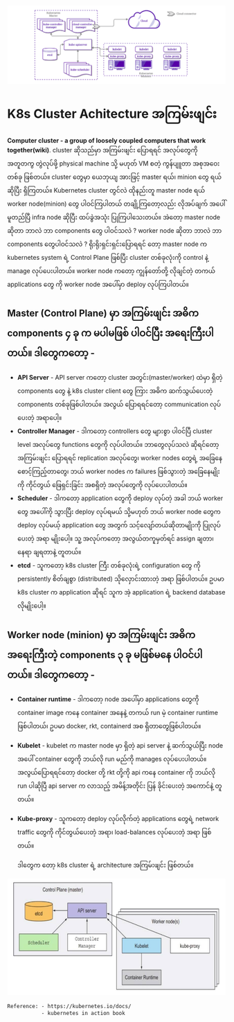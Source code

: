 ![pods](https://github.com/mm-k8s-ug/mm-k8s-articles/blob/master/photo/k8s-cluster-arch00.png)
# K8s Cluster Achitecture အကြမ်းဖျင်း


   **Computer cluster - a group of loosely coupled computers that work together(wiki)**. cluster ဆိုသည်မှာ အကြမ်းဖျင်း ပြောရရင် အလုပ်တွေကို အတူတကွ တွဲလုပ်ဖို့ physical machine သို့ မဟုတ် VM စတဲ့ ကွန်ပျူတာ အစုအဝေး တစ်ခု ဖြစ်တယ်။ cluster တွေမှာ ယေဘုယျ အားဖြင့် master ရယ်၊ minion တွေ ရယ် ဆိုပြီး ရှိကြတယ်။ Kubernetes cluster တွင်လဲ ထိုနည်းတူ master node ရယ် worker node(minion) တွေ ပါဝင်ကြပါတယ် တချို့ကြတော့လည်း လိုအပ်ချက် အပေါ် မူတည်ပြီ infra node ဆိုပြီး ထပ်ခွဲအသုံး ပြုကြပါသေးတယ်။ အဲတော့ master node ဆိုတာ ဘာလဲ ဘာ components တွေ ပါဝင်သလဲ ? worker node ဆိုတာ ဘာလဲ ဘာ components တွေပါဝင်သလဲ ? ရိုးရိုးရှင်းရှင်းပြောရရင် တော့ master node က kubernetes system ရဲ့ Control Plane ဖြစ်ပြီး cluster တစ်ခုလုံးကို control နဲ့ manage လုပ်ပေးပါတယ်။ worker node ကတော့ ကျွန်တော်တို့ လိုချင်တဲ့ တကယ် applications တွေ ကို worker node အပေါ်မှာ deploy လုပ်ကြပါတယ်။

   Master (Control Plane) မှာ အကြမ်းဖျင်း အဓိက components ၄ ခု က မပါမဖြစ် ပါဝင်ပြီး အရေးကြီးပါတယ်။ ဒါတွေကတော့ -
   -
   
 -    **API Server** - API server ကတော့ cluster အတွင်း(master/worker) ထဲမှာ ရှိတဲ့ components တွေ နဲ့ k8s cluster client တွေ ကြား အဓိက ဆက်သွယ်ပေးတဲ့ components တစ်ခုဖြစ်ပါတယ်။ အလွယ် ပြောရရင်တော့ communication လုပ်ပေးတဲ့ အရာပေါ့။
 -    **Controller Manager** - ဒါကတော့ controllers တွေ များစွာ ပါဝင်ပြီ cluster level အလုပ်တွေ functions တွေကို လုပ်ပါတယ်။ ဘာတွေလုပ်သလဲ ဆိုရင်တော့ အကြမ်းဖျင်း ပြောရရင် replication အလုပ်တွေ၊ worker nodes တွေရဲ့ အခြေနေ စောင့်ကြည့်တာတွေ၊ ဘယ် worker nodes က failures ဖြစ်သွားတဲ့ အခြေနေမျိုးကို ကိုင်တွယ် ဖြေရှင်းခြင်း အစရှိတဲ့ အလုပ်တွေကို လုပ်ပေးပါတယ်။
 -    **Scheduler** - ဒါကတော့ application တွေကို deploy လုပ်တဲ့ အခါ ဘယ် worker တွေ အပေါ်ကို သွားပြီး deploy လုပ်ရမယ် သို့မဟုတ် ဘယ် worker node တွေက deploy လုပ်မယ့် application တွေ အတွက် သင့်လျော်တယ်ဆိုတာမျိုးကို ပြုလုပ်ပေးတဲ့ အရာ မျိုးပေါ့။ သူ့ အလုပ်ကတော့ အလွယ်တကူမှတ်ရင် assign ချတာ၊ နေရာ ချရတာနဲ့ တူတယ်။
 -    **etcd** - သူကတော့ k8s cluster ကြီး တစ်ခုလုံးရဲ့ configuration တွေ ကို persistently စိတ်ချစွာ (distributed) သိုလှောင်းထားတဲ့ အရာ ဖြစ်ပါတယ်။ ဥပမာ k8s cluster က application ဆိုရင် သူက အဲ့ application ရဲ့ backend database လိုမျိုးပေါ့။


   Worker node (minion) မှာ အကြမ်းဖျင်း အဓိက အရေးကြီးတဲ့ components ၃ ခု မဖြစ်မနေ ပါဝင်ပါတယ်။ ဒါတွေကတော့ -
   -
 
 -    **Container runtime** - ဒါကတော့ node အပေါ်မှာ applications တွေကို container image ကနေ container အနေနဲ့ တကယ် run မဲ့ container runtime ဖြစ်ပါတယ်၊ ဥပမာ docker, rkt, containerd အစ ရှိတာတွေဖြစ်ပါတယ်။
 -    **Kubelet** - kubelet က master node မှာ ရှိတဲ့ api server နဲ့ ဆက်သွယ်ပြီး node အပေါ် container တွေကို ဘယ်လို run မည်ကို manages လုပ်ပေးပါတယ်။ အလွယ်ပြောရရင်တော့ docker တို့ rkt တို့ကို api ကနေ container ကို ဘယ်လို run ပါဆိုပြီ api server က လာသည့် အမိန့်အတိုင်း ပြန် ခိုင်းပေးတဲ့ အကောင်နဲ့ တူတယ်။
 - **Kube-proxy** - သူကတော့ deploy လုပ်လိုက်တဲ့ applications တွေရဲ့ network traffic တွေကို ကိုင်တွယ်ပေးတဲ့ အရာ၊ load-balances လုပ်ပေးတဲ့ အရာ ဖြစ်တယ်။

   ဒါတွေက တော့ k8s cluster ရဲ့ architecture အကြမ်းဖျင်း ဖြစ်တယ်။

![pods1](https://github.com/mm-k8s-ug/mm-k8s-articles/blob/master/photo/k8s-cluster-arch01.jpg)

```
Reference: - https://kubernetes.io/docs/
           - kubernetes in action book
```
